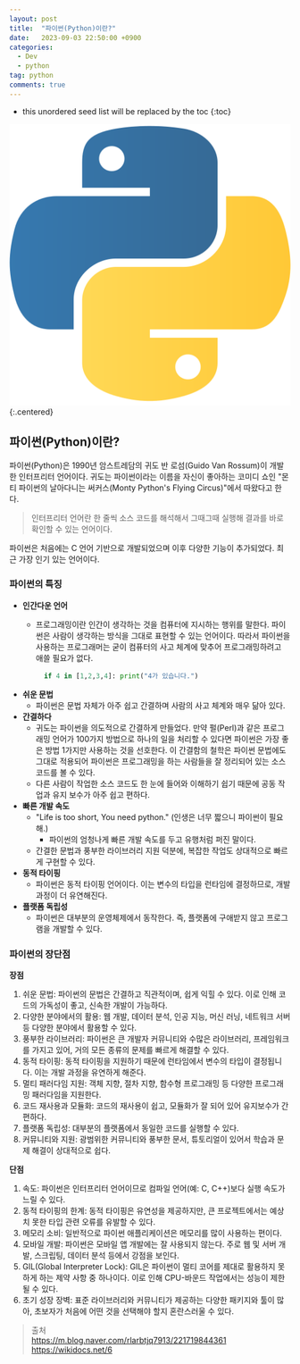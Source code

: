 ```yaml
---
layout: post
title:  "파이썬(Python)이란?"
date:   2023-09-03 22:50:00 +0900
categories: 
  - Dev
  - python
tag: python
comments: true
---
```


* this unordered seed list will be replaced by the toc
{:toc}

![Python 로고](../../assets/img/python/python_logo.png){:.centered}

## 파이썬(Python)이란?

파이썬(Python)은 1990년 암스트레담의 귀도 반 로섬(Guido Van Rossum)이 개발한 인터프리터 언어이다. 귀도는 파이썬이라는 이름을 자신이 좋아하는 코미디 쇼인 "몬티 파이썬의 날아다니는 써커스(Monty Python's Flying Circus)"에서 따왔다고 한다.

> 인터프리터 언어란 한 줄씩 소스 코드를 해석해서 그때그때 실행해 결과를 바로 확인할 수 있는 언어이다.

파이썬은 처음에는 C 언어 기반으로 개발되었으며 이후 다양한 기능이 추가되었다. 최근 가장 인기 있는 언어이다.

### 파이썬의 특징

- **인간다운 언어**
  - 프로그래밍이란 인간이 생각하는 것을 컴퓨터에 지시하는 행위를 말한다. 파이썬은 사람이 생각하는 방식을 그대로 표현할 수 있는 언어이다. 따라서 파이썬을 사용하는 프로그래머는 굳이 컴퓨터의 사고 체계에 맞추어 프로그래밍하려고 애쓸 필요가 없다.   
  
    ```py
      if 4 in [1,2,3,4]: print("4가 있습니다.")
    ```
- **쉬운 문법**
  - 파이썬은 문법 자체가 아주 쉽고 간결하며 사람의 사고 체계와 매우 닮아 있다.
- **간결하다**
  - 귀도는 파이썬을 의도적으로 간결하게 만들었다. 만약 펄(Perl)과 같은 프로그래밍 언어가 100가지 방법으로 하나의 일을 처리할 수 있다면 파이썬은 가장 좋은 방법 1가지만 사용하는 것을 선호한다. 이 간결함의 철학은 파이썬 문법에도 그대로 적용되어 파이썬은 프로그래밍을 하는 사람들을 잘 정리되어 있는 소스 코드를 볼 수 있다.
  - 다른 사람이 작업한 소스 코드도 한 눈에 들어와 이해하기 쉽기 때문에 공동 작업과 유지 보수가 아주 쉽고 편하다.
- **빠른 개발 속도**
  - "Life is too short, You need python." (인생은 너무 짧으니 파이썬이 필요해.)
    - 파이썬의 엄청나게 빠른 개발 속도를 두고 유행처럼 퍼진 말이다.
  - 간결한 문법과 풍부한 라이브러리 지원 덕분에, 복잡한 작업도 상대적으로 빠르게 구현할 수 있다.
- **동적 타이핑**
  - 파이썬은 동적 타이핑 언어이다. 이는 변수의 타입을 런타임에 결정하므로, 개발 과정이 더 유연해진다.
- **플랫폼 독립성**
  - 파이썬은 대부분의 운영체제에서 동작한다. 즉, 플랫폼에 구애받지 않고 프로그램을 개발할 수 있다.

### 파이썬의 장단점

**장점**

1. 쉬운 문법: 파이썬의 문법은 간결하고 직관적이며, 쉽게 익힐 수 있다. 이로 인해 코드의 가독성이 좋고, 신속한 개발이 가능하다.
2. 다양한 분야에서의 활용: 웹 개발, 데이터 분석, 인공 지능, 머신 러닝, 네트워크 서버 등 다양한 분야에서 활용할 수 있다.
3. 풍부한 라이브러리: 파이썬은 큰 개발자 커뮤니티와 수많은 라이브러리, 프레임워크를 가지고 있어, 거의 모든 종류의 문제를 빠르게 해결할 수 있다.
4. 동적 타이핑: 동적 타이핑을 지원하기 때문에 런타임에서 변수의 타입이 결정됩니다. 이는 개발 과정을 유연하게 해준다.
5. 멀티 패러다임 지원: 객체 지향, 절차 지향, 함수형 프로그래밍 등 다양한 프로그래밍 패러다임을 지원한다.
6. 코드 재사용과 모듈화: 코드의 재사용이 쉽고, 모듈화가 잘 되어 있어 유지보수가 간편하다.
7. 플랫폼 독립성: 대부분의 플랫폼에서 동일한 코드를 실행할 수 있다.
8. 커뮤니티와 지원: 광범위한 커뮤니티와 풍부한 문서, 튜토리얼이 있어서 학습과 문제 해결이 상대적으로 쉽다.

**단점**

1. 속도: 파이썬은 인터프리터 언어이므로 컴파일 언어(예: C, C++)보다 실행 속도가 느릴 수 있다.
2. 동적 타이핑의 한계: 동적 타이핑은 유연성을 제공하지만, 큰 프로젝트에서는 예상치 못한 타입 관련 오류를 유발할 수 있다.
3. 메모리 소비: 일반적으로 파이썬 애플리케이션은 메모리를 많이 사용하는 편이다.
4. 모바일 개발: 파이썬은 모바일 앱 개발에는 잘 사용되지 않는다. 주로 웹 및 서버 개발, 스크립팅, 데이터 분석 등에서 강점을 보인다.
5. GIL(Global Interpreter Lock): GIL은 파이썬이 멀티 코어를 제대로 활용하지 못하게 하는 제약 사항 중 하나이다. 이로 인해 CPU-바운드 작업에서는 성능이 제한될 수 있다.
6. 초기 성장 장벽: 표준 라이브러리와 커뮤니티가 제공하는 다양한 패키지와 툴이 많아, 초보자가 처음에 어떤 것을 선택해야 할지 혼란스러울 수 있다.

> 출처  
> <https://m.blog.naver.com/rlarbtjq7913/221719844361>  
> <https://wikidocs.net/6>